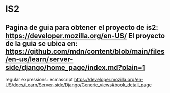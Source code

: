# IS2
Pagina de guia para obtener el proyecto de is2: https://developer.mozilla.org/en-US/
El proyecto de la guia se ubica en: https://github.com/mdn/content/blob/main/files/en-us/learn/server-side/django/home_page/index.md?plain=1
-----------------------------------------------------------------------------------
regular expressions: ecmascript
https://developer.mozilla.org/en-US/docs/Learn/Server-side/Django/Generic_views#book_detail_page
